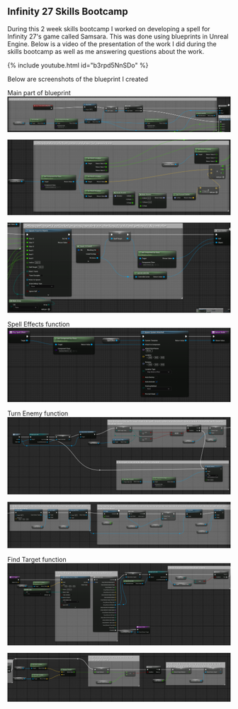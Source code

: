 ## Infinity 27 Skills Bootcamp

During this 2 week skills bootcamp I worked on developing a spell for Infinity 27's game called Samsara. This was done using blueprints in Unreal Engine.
Below is a video of the presentation of the work I did during the skills bootcamp as well as me answering questions about the work.

{% include youtube.html id="b3rpd5NnSDo" %}

Below are screenshots of the blueprint I created

Main part of blueprint
![blueprint screenshot](/images/i27_1.png)

![blueprint screenshot](/images/i27_2.png)

![blueprint screenshot](/images/i27_3.png)

Spell Effects function
![blueprint screenshot](/images/i27_4.png)

Turn Enemy function
![blueprint screenshot](/images/i27_5.png)

![blueprint screenshot](/images/i27_6.png)

Find Target function
![blueprint screenshot](/images/i27_7.png)

![blueprint screenshot](/images/i27_8.png)
